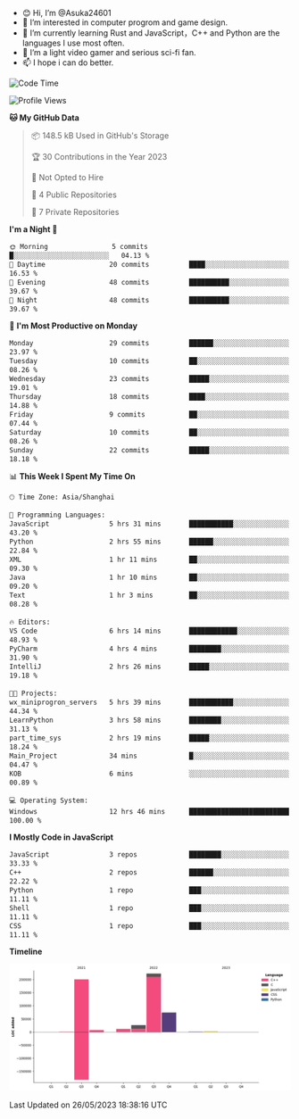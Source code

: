 - 😊 Hi, I’m @Asuka24601
- 👀 I’m interested in computer progrom and game design.
- 🌱 I’m currently learning Rust and JavaScript，C++ and Python are the languages I use most often.
- 💞️ I’m a light video gamer and serious sci-fi fan.
- 📫 I hope i can do better.

<!--START_SECTION:waka-->
![Code Time](http://img.shields.io/badge/Code%20Time-369%20hrs%2024%20mins-blue)

![Profile Views](http://img.shields.io/badge/Profile%20Views-4-blue)

**🐱 My GitHub Data** 

> 📦 148.5 kB Used in GitHub's Storage 
 > 
> 🏆 30 Contributions in the Year 2023
 > 
> 🚫 Not Opted to Hire
 > 
> 📜 4 Public Repositories 
 > 
> 🔑 7 Private Repositories 
 > 
**I'm a Night 🦉** 

```text
🌞 Morning                5 commits           █░░░░░░░░░░░░░░░░░░░░░░░░   04.13 % 
🌆 Daytime                20 commits          ████░░░░░░░░░░░░░░░░░░░░░   16.53 % 
🌃 Evening                48 commits          ██████████░░░░░░░░░░░░░░░   39.67 % 
🌙 Night                  48 commits          ██████████░░░░░░░░░░░░░░░   39.67 % 
```
📅 **I'm Most Productive on Monday** 

```text
Monday                   29 commits          ██████░░░░░░░░░░░░░░░░░░░   23.97 % 
Tuesday                  10 commits          ██░░░░░░░░░░░░░░░░░░░░░░░   08.26 % 
Wednesday                23 commits          █████░░░░░░░░░░░░░░░░░░░░   19.01 % 
Thursday                 18 commits          ████░░░░░░░░░░░░░░░░░░░░░   14.88 % 
Friday                   9 commits           ██░░░░░░░░░░░░░░░░░░░░░░░   07.44 % 
Saturday                 10 commits          ██░░░░░░░░░░░░░░░░░░░░░░░   08.26 % 
Sunday                   22 commits          █████░░░░░░░░░░░░░░░░░░░░   18.18 % 
```


📊 **This Week I Spent My Time On** 

```text
🕑︎ Time Zone: Asia/Shanghai

💬 Programming Languages: 
JavaScript               5 hrs 31 mins       ███████████░░░░░░░░░░░░░░   43.20 % 
Python                   2 hrs 55 mins       ██████░░░░░░░░░░░░░░░░░░░   22.84 % 
XML                      1 hr 11 mins        ██░░░░░░░░░░░░░░░░░░░░░░░   09.30 % 
Java                     1 hr 10 mins        ██░░░░░░░░░░░░░░░░░░░░░░░   09.20 % 
Text                     1 hr 3 mins         ██░░░░░░░░░░░░░░░░░░░░░░░   08.28 % 

🔥 Editors: 
VS Code                  6 hrs 14 mins       ████████████░░░░░░░░░░░░░   48.93 % 
PyCharm                  4 hrs 4 mins        ████████░░░░░░░░░░░░░░░░░   31.90 % 
IntelliJ                 2 hrs 26 mins       █████░░░░░░░░░░░░░░░░░░░░   19.18 % 

🐱‍💻 Projects: 
wx_miniprogron_servers   5 hrs 39 mins       ███████████░░░░░░░░░░░░░░   44.34 % 
LearnPython              3 hrs 58 mins       ████████░░░░░░░░░░░░░░░░░   31.13 % 
part_time_sys            2 hrs 19 mins       █████░░░░░░░░░░░░░░░░░░░░   18.24 % 
Main_Project             34 mins             █░░░░░░░░░░░░░░░░░░░░░░░░   04.47 % 
KOB                      6 mins              ░░░░░░░░░░░░░░░░░░░░░░░░░   00.89 % 

💻 Operating System: 
Windows                  12 hrs 46 mins      █████████████████████████   100.00 % 
```

**I Mostly Code in JavaScript** 

```text
JavaScript               3 repos             ████████░░░░░░░░░░░░░░░░░   33.33 % 
C++                      2 repos             ██████░░░░░░░░░░░░░░░░░░░   22.22 % 
Python                   1 repo              ███░░░░░░░░░░░░░░░░░░░░░░   11.11 % 
Shell                    1 repo              ███░░░░░░░░░░░░░░░░░░░░░░   11.11 % 
CSS                      1 repo              ███░░░░░░░░░░░░░░░░░░░░░░   11.11 % 
```



**Timeline**

![Lines of Code chart](https://raw.githubusercontent.com/Asuka24601/Asuka24601/main/assets/bar_graph.png)


 Last Updated on 26/05/2023 18:38:16 UTC
<!--END_SECTION:waka-->
